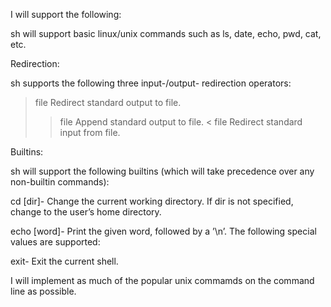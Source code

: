 I will support the following:

sh will support basic linux/unix commands such as ls, date, echo, pwd, cat, etc.

Redirection:

sh supports the following three input-/output- redirection operators:

> file Redirect standard output to file.
>> file Append standard output to file. 
< file Redirect standard input from file.

Builtins:

sh will support the following builtins (which will take precedence over any non-builtin commands):

cd [dir]- Change the current working directory. If dir is not specified, change to the user’s home
          directory.

echo [word]- Print the given word, followed by a ’\n’. The following special values are supported:

exit- Exit the current shell.

I will implement as much of the popular unix commamds on the command line as possible.
